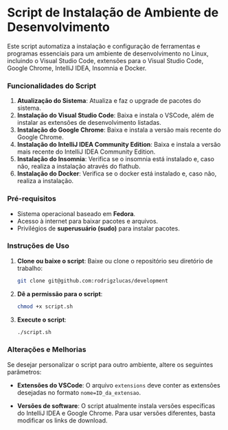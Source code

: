 # **Script de Instalação de Ambiente de Desenvolvimento**

Este script automatiza a instalação e configuração de ferramentas e programas essenciais para um ambiente de desenvolvimento no Linux, incluindo o Visual Studio Code, extensões para o Visual Studio Code, Google Chrome, IntelliJ IDEA, Insomnia e Docker.

### **Funcionalidades do Script**
1. **Atualização do Sistema**: Atualiza e faz o upgrade de pacotes do sistema.
2. **Instalação do Visual Studio Code**: Baixa e instala o VSCode, além de instalar as extensões de desenvolvimento listadas.
3. **Instalação do Google Chrome**: Baixa e instala a versão mais recente do Google Chrome.
4. **Instalação do IntelliJ IDEA Community Edition**: Baixa e instala a versão mais recente do IntelliJ IDEA Community Edition.
6. **Instalação do Insomnia**: Verifica se o insomnia está instalado e, caso não, realiza a instalação através do flathub.
5. **Instalação do Docker**: Verifica se o docker está instalado e, caso não, realiza a instalação.

### **Pré-requisitos**
- Sistema operacional baseado em **Fedora**.
- Acesso à internet para baixar pacotes e arquivos.
- Privilégios de **superusuário (sudo)** para instalar pacotes.

### **Instruções de Uso**

1. **Clone ou baixe o script**:
   Baixe ou clone o repositório seu diretório de trabalho:

    ```bash
    git clone git@github.com:rodrigzlucas/development

2. **Dê a permissão para o script**:

     ```bash
   chmod +x script.sh

3. **Execute o script**:

     ```bash
     ./script.sh

### **Alterações e Melhorias**

Se desejar personalizar o script para outro ambiente, altere os seguintes parâmetros:

- **Extensões do VSCode**: O arquivo `extensions` deve conter as extensões desejadas no formato `nome=ID_da_extensao`.
  
- **Versões de software**: O script atualmente instala versões específicas do IntelliJ IDEA e Google Chrome. Para usar versões diferentes, basta modificar os links de download.
